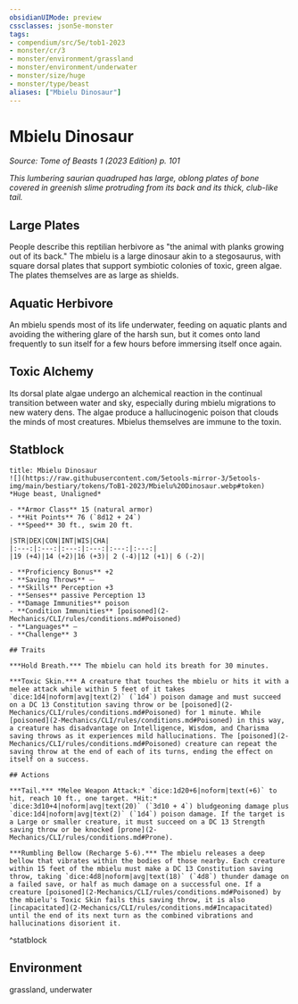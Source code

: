 ```yaml
---
obsidianUIMode: preview
cssclasses: json5e-monster
tags:
- compendium/src/5e/tob1-2023
- monster/cr/3
- monster/environment/grassland
- monster/environment/underwater
- monster/size/huge
- monster/type/beast
aliases: ["Mbielu Dinosaur"]
---
```

# Mbielu Dinosaur
*Source: Tome of Beasts 1 (2023 Edition) p. 101*  

*This lumbering saurian quadruped has large, oblong plates of bone covered in greenish slime protruding from its back and its thick, club-like tail.*

## Large Plates

People describe this reptilian herbivore as "the animal with planks growing out of its back." The mbielu is a large dinosaur akin to a stegosaurus, with square dorsal plates that support symbiotic colonies of toxic, green algae. The plates themselves are as large as shields.

## Aquatic Herbivore

An mbielu spends most of its life underwater, feeding on aquatic plants and avoiding the withering glare of the harsh sun, but it comes onto land frequently to sun itself for a few hours before immersing itself once again.

## Toxic Alchemy

Its dorsal plate algae undergo an alchemical reaction in the continual transition between water and sky, especially during mbielu migrations to new watery dens. The algae produce a hallucinogenic poison that clouds the minds of most creatures. Mbielus themselves are immune to the toxin.

## Statblock

```ad-statblock
title: Mbielu Dinosaur
![](https://raw.githubusercontent.com/5etools-mirror-3/5etools-img/main/bestiary/tokens/ToB1-2023/Mbielu%20Dinosaur.webp#token)
*Huge beast, Unaligned*

- **Armor Class** 15 (natural armor)
- **Hit Points** 76 (`8d12 + 24`)
- **Speed** 30 ft., swim 20 ft.

|STR|DEX|CON|INT|WIS|CHA|
|:---:|:---:|:---:|:---:|:---:|:---:|
|19 (+4)|14 (+2)|16 (+3)| 2 (-4)|12 (+1)| 6 (-2)|

- **Proficiency Bonus** +2
- **Saving Throws** ⏤
- **Skills** Perception +3
- **Senses** passive Perception 13
- **Damage Immunities** poison
- **Condition Immunities** [poisoned](2-Mechanics/CLI/rules/conditions.md#Poisoned)
- **Languages** —
- **Challenge** 3

## Traits

***Hold Breath.*** The mbielu can hold its breath for 30 minutes.

***Toxic Skin.*** A creature that touches the mbielu or hits it with a melee attack while within 5 feet of it takes `dice:1d4|noform|avg|text(2)` (`1d4`) poison damage and must succeed on a DC 13 Constitution saving throw or be [poisoned](2-Mechanics/CLI/rules/conditions.md#Poisoned) for 1 minute. While [poisoned](2-Mechanics/CLI/rules/conditions.md#Poisoned) in this way, a creature has disadvantage on Intelligence, Wisdom, and Charisma saving throws as it experiences mild hallucinations. The [poisoned](2-Mechanics/CLI/rules/conditions.md#Poisoned) creature can repeat the saving throw at the end of each of its turns, ending the effect on itself on a success.

## Actions

***Tail.*** *Melee Weapon Attack:* `dice:1d20+6|noform|text(+6)` to hit, reach 10 ft., one target. *Hit:* `dice:3d10+4|noform|avg|text(20)` (`3d10 + 4`) bludgeoning damage plus `dice:1d4|noform|avg|text(2)` (`1d4`) poison damage. If the target is a Large or smaller creature, it must succeed on a DC 13 Strength saving throw or be knocked [prone](2-Mechanics/CLI/rules/conditions.md#Prone).

***Rumbling Bellow (Recharge 5-6).*** The mbielu releases a deep bellow that vibrates within the bodies of those nearby. Each creature within 15 feet of the mbielu must make a DC 13 Constitution saving throw, taking `dice:4d8|noform|avg|text(18)` (`4d8`) thunder damage on a failed save, or half as much damage on a successful one. If a creature [poisoned](2-Mechanics/CLI/rules/conditions.md#Poisoned) by the mbielu's Toxic Skin fails this saving throw, it is also [incapacitated](2-Mechanics/CLI/rules/conditions.md#Incapacitated) until the end of its next turn as the combined vibrations and hallucinations disorient it.
```
^statblock

## Environment

grassland, underwater